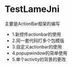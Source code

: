 # TestLameJni
主要是ActionBar框架的编写<br>
* 1.新控件actionbar的使用<br>
* 2.同一套代码打多个包模版<br>
* 3.自定义actionbar的使用<br>
* 4.popupwindow的简单使用<br>
* 5.单个activity的背景的更改<br>
